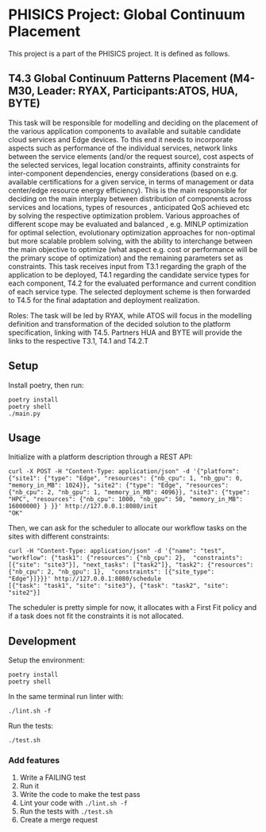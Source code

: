 # PHISICS Project: Global Continuum Placement

This project is a part of the PHISICS project. It is defined as follows.

## T4.3 Global Continuum Patterns Placement (M4-M30, Leader: RYAX, Participants:ATOS, HUA, BYTE)

This task will be responsible for modelling and deciding on the placement of
the various application components to available and suitable candidate cloud
services and Edge devices. To this end it needs to incorporate aspects such as
performance of the individual services, network links between the service
elements (and/or the request source), cost aspects of the selected services,
legal location constraints, affinity constraints for inter-component
dependencies, energy considerations (based on e.g. available certifications for
a given service, in terms of management or data center/edge resource energy
efficiency). This is the main responsible for deciding on the main interplay
between distribution of components across services and locations, types of
resources , anticipated QoS achieved etc by solving the respective optimization
problem. Various approaches of different scope may be evaluated and balanced ,
e.g. MINLP optimization for optimal selection, evolutionary optimization
approaches for non-optimal but more scalable problem solving, with the ability
to interchange between the main objective to optimize (what aspect e.g. cost or
performance will be the primary scope of optimization) and the remaining
parameters set as constraints. This task receives input from T3.1 regarding the
graph of the application to be deployed, T4.1 regarding the candidate service
types for each component, T4.2 for the evaluated performance and current
condition of each service type. The selected deployment scheme is then
forwarded to T4.5 for the final adaptation and deployment realization.

Roles: The task will be led by RYAX, while ATOS will focus in the modelling
definition and transformation of the decided solution to the platform
specification, linking with T4.5. Partners HUA and BYTE will provide the links
to the respective T3.1, T4.1 and T4.2.T

## Setup

Install poetry, then run:
```
poetry install
poetry shell
./main.py
```

## Usage

Initialize with a platform description through a REST API:
```
curl -X POST -H "Content-Type: application/json" -d '{"platform": {"site1": {"type": "Edge", "resources": {"nb_cpu": 1, "nb_gpu": 0, "memory_in_MB": 1024}}, "site2": {"type": "Edge", "resources": {"nb_cpu": 2, "nb_gpu": 1, "memory_in_MB": 4096}}, "site3": {"type": "HPC", "resources": {"nb_cpu": 1000, "nb_gpu": 50, "memory_in_MB": 16000000} } }}' http://127.0.0.1:8080/init 
"OK"
```
Then, we can ask for the scheduler to allocate our workflow tasks on the sites with different constraints:
```
curl -H "Content-Type: application/json" -d '{"name": "test", "workflow": {"task1": {"resources": {"nb_cpu": 2},  "constraints": [{"site": "site3"}], "next_tasks": ["task2"]}, "task2": {"resources": {"nb_cpu": 2, "nb_gpu": 1},  "constraints": [{"site_type": "Edge"}]}}}' http://127.0.0.1:8080/schedule
[{"task": "task1", "site": "site3"}, {"task": "task2", "site": "site2"}]
```

The scheduler is pretty simple for now, it allocates with a First Fit policy and if a task does not fit the constraints it is not allocated.

## Development

Setup the environment:
```shell
poetry install
poetry shell
```

In the same terminal run linter with:
```shell
./lint.sh -f
```

Run the tests:
```shell
./test.sh
```



### Add features

1. Write a FAILING test
2. Run it
3. Write the code to make the test pass
4. Lint your code with `./lint.sh -f`
5. Run the tests with `./test.sh`
6. Create a merge request


